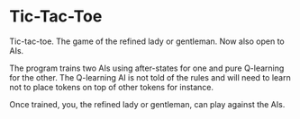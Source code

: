 # Tic-Tac-Toe
Tic-tac-toe. The game of the refined lady or gentleman. Now also open to AIs.

The program trains two AIs using after-states for one and pure Q-learning 
for the other. The Q-learning AI is not told of the rules and will need to learn not to place tokens on top of other tokens 
for instance.

Once trained, you, the refined lady or gentleman, can play against the AIs.




